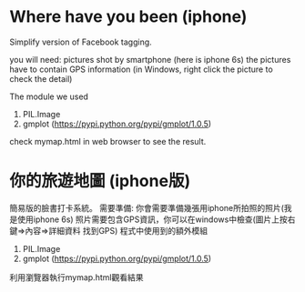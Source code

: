 # Where have you been (iphone)
Simplify version of Facebook tagging.


you will need:
pictures shot by smartphone (here is iphone 6s)
the pictures have to contain GPS information
(in Windows, right click the picture to check the detail)

The module we used
1. PIL.Image
2. gmplot (https://pypi.python.org/pypi/gmplot/1.0.5)

check mymap.html in web browser to see the result.

# 你的旅遊地圖 (iphone版)
簡易版的臉書打卡系統。
需要準備:
你會需要準備幾張用iphone所拍照的照片(我是使用iphone 6s)
照片需要包含GPS資訊，你可以在windows中檢查(圖片上按右鍵=>內容=>詳細資料 找到GPS)
程式中使用到的額外模組
1. PIL.Image
2. gmplot (https://pypi.python.org/pypi/gmplot/1.0.5)

利用瀏覽器執行mymap.html觀看結果
